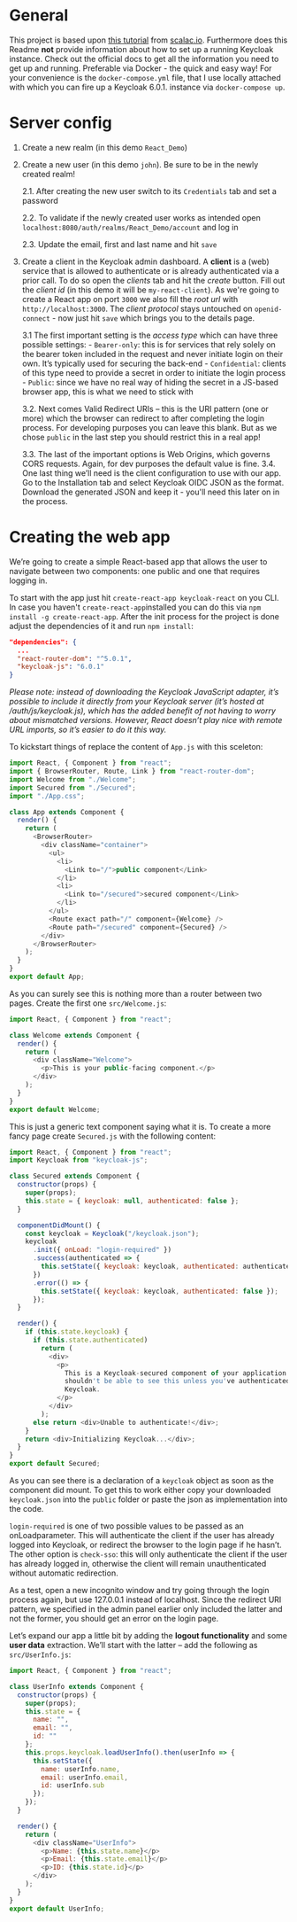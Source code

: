 # General

This project is based upon [this tutorial](https://scalac.io/user-authentication-keycloak-1/) from [scalac.io](https://www.scalac.io). Furthermore does this Readme **not** provide information about how to set up a running Keycloak instance. Check out the official docs to get all the information you need to get up and running. Preferable via Docker - the quick and easy way! For your convenience is the `docker-compose.yml` file, that I use locally attached with which you can fire up a Keycloak 6.0.1. instance via `docker-compose up`.

# Server config

1. Create a new realm (in this demo `React_Demo`)
2. Create a new user (in this demo `john`). Be sure to be in the newly created realm!

   2.1. After creating the new user switch to its `Credentials` tab and set a password

   2.2. To validate if the newly created user works as intended open `localhost:8080/auth/realms/React_Demo/account` and log in

   2.3. Update the email, first and last name and hit `save`

3. Create a client in the Keycloak admin dashboard. A **client** is a (web) service that is allowed to authenticate or is already authenticated via a prior call. To do so open the _clients_ tab and hit the _create_ button. Fill out the _client id_ (in this demo it will be `my-react-client`). As we're going to create a React app on port `3000` we also fill the _root url_ with `http://localhost:3000`. The _client protocol_ stays untouched on `openid-connect` - now just hit `save` which brings you to the details page.

   3.1 The first important setting is the _access type_ which can have three possible settings: - `Bearer-only`: this is for services that rely solely on the bearer token included in the request and never initiate login on their own. It’s typically used for securing the back-end - `Confidential`: clients of this type need to provide a secret in order to initiate the login process - `Public`: since we have no real way of hiding the secret in a JS-based browser app, this is what we need to stick with

   3.2. Next comes Valid Redirect URIs – this is the URI pattern (one or more) which the browser can redirect to after completing the login process. For developing purposes you can leave this blank. But as we chose `public` in the last step you should restrict this in a real app!

   3.3. The last of the important options is Web Origins, which governs CORS requests. Again, for dev purposes the default value is fine.
   3.4. One last thing we’ll need is the client configuration to use with our app. Go to the Installation tab and select Keycloak OIDC JSON as the format. Download the generated JSON and keep it - you'll need this later on in the process.

# Creating the web app

We’re going to create a simple React-based app that allows the user to navigate between two components: one public and one that requires logging in.

To start with the app just hit `create-react-app keycloak-react` on you CLI. In case you haven't `create-react-app`installed you can do this via `npm install -g create-react-app`. After the init process for the project is done adjust the dependencies of it and run `npm install`:

```json
"dependencies": {
  ...
  "react-router-dom": "^5.0.1",
  "keycloak-js": "6.0.1"
}
```

_Please note: instead of downloading the Keycloak JavaScript adapter, it’s possible to include it directly from your Keycloak server (it’s hosted at /auth/js/keycloak.js), which has the added benefit of not having to worry about mismatched versions. However, React doesn’t play nice with remote URL imports, so it’s easier to do it this way._

To kickstart things of replace the content of `App.js` with this sceleton:

```javascript
import React, { Component } from "react";
import { BrowserRouter, Route, Link } from "react-router-dom";
import Welcome from "./Welcome";
import Secured from "./Secured";
import "./App.css";

class App extends Component {
  render() {
    return (
      <BrowserRouter>
        <div className="container">
          <ul>
            <li>
              <Link to="/">public component</Link>
            </li>
            <li>
              <Link to="/secured">secured component</Link>
            </li>
          </ul>
          <Route exact path="/" component={Welcome} />
          <Route path="/secured" component={Secured} />
        </div>
      </BrowserRouter>
    );
  }
}
export default App;
```

As you can surely see this is nothing more than a router between two pages. Create the first one `src/Welcome.js`:

```javascript
import React, { Component } from "react";

class Welcome extends Component {
  render() {
    return (
      <div className="Welcome">
        <p>This is your public-facing component.</p>
      </div>
    );
  }
}
export default Welcome;
```

This is just a generic text component saying what it is. To create a more fancy page create `Secured.js` with the following content:

```javascript
import React, { Component } from "react";
import Keycloak from "keycloak-js";

class Secured extends Component {
  constructor(props) {
    super(props);
    this.state = { keycloak: null, authenticated: false };
  }

  componentDidMount() {
    const keycloak = Keycloak("/keycloak.json");
    keycloak
      .init({ onLoad: "login-required" })
      .success(authenticated => {
        this.setState({ keycloak: keycloak, authenticated: authenticated });
      })
      .error(() => {
        this.setState({ keycloak: keycloak, authenticated: false });
      });
  }

  render() {
    if (this.state.keycloak) {
      if (this.state.authenticated)
        return (
          <div>
            <p>
              This is a Keycloak-secured component of your application. You
              shouldn't be able to see this unless you've authenticated with
              Keycloak.
            </p>
          </div>
        );
      else return <div>Unable to authenticate!</div>;
    }
    return <div>Initializing Keycloak...</div>;
  }
}
export default Secured;
```

As you can see there is a declaration of a `keycloak` object as soon as the component did mount. To get this to work either copy your downloaded `keycloak.json` into the `public` folder or paste the json as implementation into the code.

`login-required` is one of two possible values to be passed as an onLoadparameter. This will authenticate the client if the user has already logged into Keycloak, or redirect the browser to the login page if he hasn’t. The other option is `check-sso`: this will only authenticate the client if the user has already logged in, otherwise the client will remain unauthenticated without automatic redirection.

As a test, open a new incognito window and try going through the login process again, but use 127.0.0.1 instead of localhost. Since the redirect URI pattern, we specified in the admin panel earlier only included the latter and not the former, you should get an error on the login page.

Let’s expand our app a little bit by adding the **logout functionality** and some **user data** extraction. We’ll start with the latter – add the following as `src/UserInfo.js`:

```javascript
import React, { Component } from "react";

class UserInfo extends Component {
  constructor(props) {
    super(props);
    this.state = {
      name: "",
      email: "",
      id: ""
    };
    this.props.keycloak.loadUserInfo().then(userInfo => {
      this.setState({
        name: userInfo.name,
        email: userInfo.email,
        id: userInfo.sub
      });
    });
  }

  render() {
    return (
      <div className="UserInfo">
        <p>Name: {this.state.name}</p>
        <p>Email: {this.state.email}</p>
        <p>ID: {this.state.id}</p>
      </div>
    );
  }
}
export default UserInfo;
```
